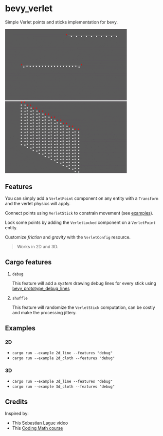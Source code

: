 # bevy_verlet

Simple Verlet points and sticks implementation for bevy.

<img src="./docs/demo_line.gif" alt="demo gif" width="400"/>
<img src="./docs/demo_cloth.gif" alt="demo gif" width="400"/>

## Features

You can simply add a `VerletPoint` component on any entity with a `Transform` and the verlet physics will apply.

Connect points using `VerletStick` to constrain movement (see [examples](./examples)).

Lock some points by adding the `VerletLocked` component on a `VerletPoint` entity.

Customize *friction* and *gravity* with the `VerletConfig` resource.

> Works in 2D and 3D.

## Cargo features

1. `debug`

    This feature will add a *system* drawing debug lines for every stick using [bevy_prototype_debug_lines](https://crates.io/crates/bevy_prototype_debug_lines)

2. `shuffle`

    This feature will randomize the `VerletStick` computation, can be costly and make the processing jittery.

## Examples

### 2D

* `cargo run --example 2d_line --features "debug"`
* `cargo run --example 2d_cloth --features "debug"`

### 3D

* `cargo run --example 3d_line --features "debug"`
* `cargo run --example 3d_cloth --features "debug"`

## Credits

Inspired by:
- This [Sebastian Lague video](https://www.youtube.com/watch?v=PGk0rnyTa1U)
- This [Coding Math course](https://www.youtube.com/watch?v=3HjO_RGIjCU)
